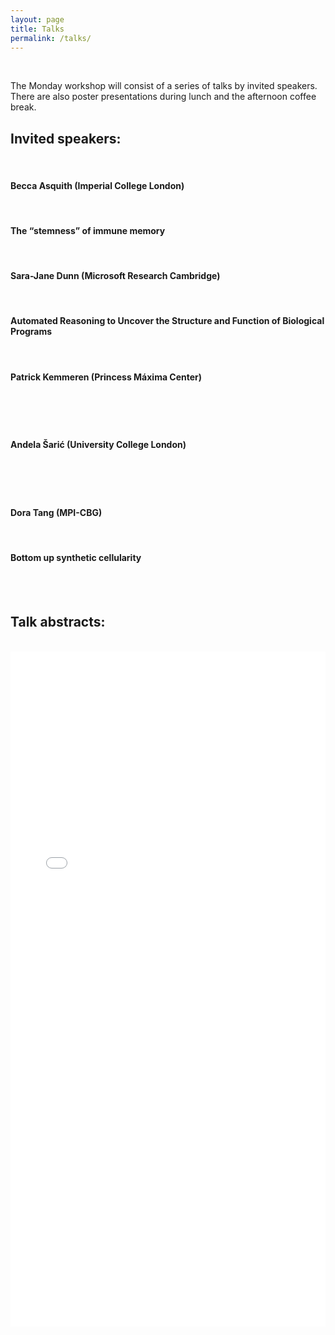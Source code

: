 ```yaml
---
layout: page
title: Talks
permalink: /talks/
---
```


<!--
<p> We are now open for registration. Please see <a href="https://qsbworkshop.github.io/qsb2018/register"> here</a> for registration forms and related details. </p>
-->
<br>
<p> The Monday workshop will consist of a series of talks by invited speakers. There are also poster presentations during lunch and the afternoon coffee break. </p>

<h2>Invited speakers:</h2>
<br>
<!--<h4>To be confirmed.</h4>-->

<h4>Becca Asquith (Imperial College London)	</h4>
<br>
<h4>The “stemness” of immune memory </h4>
<br>
<h4>Sara-Jane Dunn (Microsoft Research Cambridge)	</h4>
<br>
<h4>Automated Reasoning to Uncover the Structure and Function of Biological Programs </h4>
<br>
<h4>Patrick Kemmeren (Princess Máxima Center)	</h4>
<br>
<h4> </h4>
<br>
<h4>Andela Šarić (University College London)</h4>
<br>
<h4> </h4>
<br>
<h4>Dora Tang (MPI-CBG)	</h4>
<br>
<h4>Bottom up synthetic cellularity </h4>
<br>
<br>

<h2>Talk abstracts:</h2>
<br>
<embed src="/qsb2019/images/abstracts.pdf" width="100%" height="1080px">


<!--<h2>Student talks:</h2>
<br>
<p>Student talks will be held on Tuesday morning. Students wishing to talk will be able to apply in the near future. Please see the <a href="https://twitter.com/qsb_kcl?lang=en">QSB twitter</a>, or check this website for information when the applications are open.-->

